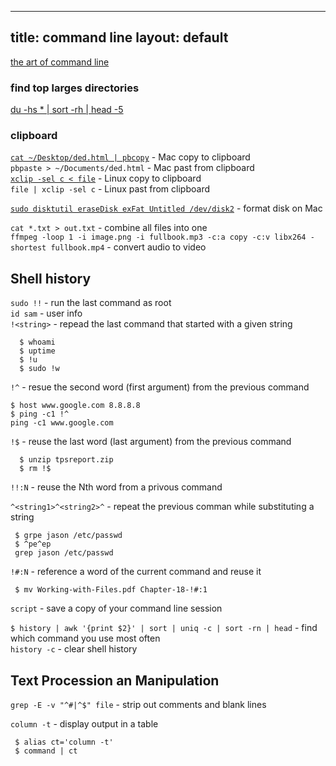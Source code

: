 
---
title: command line
layout: default
---
[the art of command line](https://github.com/jlevy/the-art-of-command-line)  
### find top larges directories  
[du -hs * | sort -rh | head -5](https://www.tecmint.com/find-top-large-directories-and-files-sizes-in-linux/)  
### clipboard
[`cat ~/Desktop/ded.html | pbcopy`](https://apple.stackexchange.com/questions/15318/how-to-use-terminal-to-copy-a-file-to-the-clipboard#15322) - Mac copy to clipboard  
`pbpaste > ~/Documents/ded.html` -  Mac past from clipboard  
[`xclip -sel c < file`](https://unix.stackexchange.com/questions/211817/copy-the-contents-of-a-file-into-the-clipboard-without-displaying-its-contents#211826) - Linux copy to clipboard  
`file | xclip -sel c` - Linux past from clipboard  



[`sudo disktutil eraseDisk exFat Untitled /dev/disk2`](https://itgirl.tech/2019/08/30/format-usb-drive-mac-terminal/) - format disk on Mac

`cat *.txt > out.txt` - combine all files into one   
`ffmpeg -loop 1 -i image.png -i fullbook.mp3 -c:a copy -c:v libx264 -shortest fullbook.mp4` - convert audio to video    

## Shell history

  `sudo !!` - run the last command as root  
  `id sam` - user info  
  `!<string>` - repead the last command that started with a given string  

  ```
    $ whoami 
    $ uptime
    $ !u
    $ sudo !w
  ```
  `!^` - resue the second word (first argument) from the previous command  

  ```
  $ host www.google.com 8.8.8.8
  $ ping -c1 !^
  ping -c1 www.google.com 
  ```
  `!$` - reuse the last word (last argument) from the previous command  
  ```
    $ unzip tpsreport.zip
    $ rm !$
  ```
  `!!:N` - reuse the Nth word from a privous command  
  
  `^<string1>^<string2>^` - repeat the previous comman while substituting a string  
  ```
   $ grpe jason /etc/passwd 
   $ ^pe^ep
   grep jason /etc/passwd 
  ```
  `!#:N` - reference a word of the current command and reuse it  
  ```
   $ mv Working-with-Files.pdf Chapter-18-!#:1
  ```
  ` script ` - save a copy of your command line session  

  `$ history | awk '{print $2}' | sort | uniq -c | sort -rn | head` - find which command you use most often  
   `history -c` - clear shell history  
   
## Text Procession an Manipulation

  `grep -E -v "^#|^$" file`  - strip out comments and blank lines  
  
  `column -t` - display output in a table
  ```
   $ alias ct='column -t'
   $ command | ct
  ```


